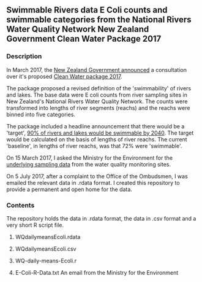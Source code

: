 ## Swimmable Rivers data E Coli counts and swimmable categories from the National Rivers Water Quality Network New Zealand Government Clean Water Package 2017 

### Description

In March 2017, the [New Zealand Government announced](https://www.beehive.govt.nz/release/90-rivers-and-lakes-swimmable-2040) a consultation over it's proposed [Clean Water package 2017](http://www.mfe.govt.nz/fresh-water/freshwater-management-reforms/clean-water-package-2017).

The package proposed a revised definition of the 'swimmability' of rivers and lakes. The base data were E coli counts from river sampling sites in New Zealand's National Rivers Water Quality Network. The counts were transformed into lengths of river segments (reachs) and the reachs were binned into five categories. 

The package included a headline announcement that there would be a 'target', [90% of rivers and lakes would be swimmable by 2040](http://www.mfe.govt.nz/node/22969). The target would be calculated on the basis of lengths of river reachs. The current 'baseline', in lengths of river reachs, was that 72% were 'swimmable'. 

On 15 March 2017, I asked the Ministry for the Environment for the [underlying sampling data](https://fyi.org.nz/request/5549-clean-water-2017-analysis-of-water-quality-monitoring-sites-making-up-the-water-quality-categories-expressed-in-lengths-of-rivers-swimmable-in-report-me-1293) from the water quality monitoring sites.

On 5 July 2017, after a complaint to the Office of the Ombudsmen, I was emailed the relevant data in .rdata format. I created this repository to provide a permanent and open home for the data.

### Contents

The repository holds the data in .rdata format, the data in .csv format and a very short R script file.

1. WQdailymeansEcoli.rdata

2. WQdailymeansEcoli.csv

3. WQ-daily-means-Ecoli.r

4. E-Coli-R-Data.txt	An email from the Ministry for the Environment
